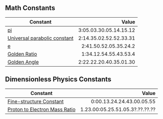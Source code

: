 ## Math Constants

Constant | Value
--- | ---:
[pi](https://en.wikipedia.org/wiki/Pi) | 3:05.03.30.05.14.15.12
[Universal parabolic constant](https://en.wikipedia.org/wiki/Universal_parabolic_constant) | 2:14.35.02.52.52.33.31
[e](https://en.wikipedia.org/wiki/E_(mathematical_constant)) | 2:41.50.52.05.35.24.2
[Golden Ratio](https://en.wikipedia.org/wiki/Golden_ratio) | 1:34.12.54.55.43.53.4
[Golden Angle](https://en.wikipedia.org/wiki/Golden_angle) | 2:22.22.20.40.35.01.30

## Dimensionless Physics Constants

Constant | Value
--- | ---:
[Fine-structure Constant](https://en.wikipedia.org/wiki/Fine-structure_constant) |                   0:00.13.24.24.43.00.05.55
[Proton to Electron Mass Ratio](https://en.wikipedia.org/wiki/Proton-to-electron_mass_ratio) | 1.23.00:05.25.51.05.3?.??.??.??
